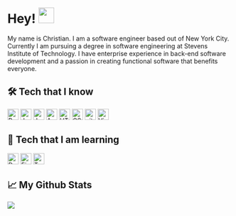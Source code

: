 # Hey! <img src="https://user-images.githubusercontent.com/44238558/121788468-7d732680-cb9b-11eb-97bd-597208513cbe.gif" width="35px">



My name is Christian. I am a software engineer based out of New York City. Currently I am pursuing a degree in software engineering at Stevens Institute of Technology. I have enterprise experience in back-end software development and a passion in creating functional software that benefits everyone. 

## 🛠  Tech that I know
<img src="https://img.shields.io/badge/Python-282C34?logo=python&logoColor=FFD43B" alt="Python logo" title="Python" height="25" /> <img src="https://img.shields.io/badge/Java-282C34?logo=java&logoColor=F05032" alt="Java logo" title="Java" height="25" />
<img src="https://img.shields.io/badge/JavaScript-282C34?logo=javascript&logoColor=F7DF1E" alt="JavaScript logo" title="JavaScript" height="25" />
<img src="https://img.shields.io/badge/Angular-282C34?logo=angular&logoColor=dd1b16" alt="Angular logo" title="Angular" height="25" />
<img src="https://img.shields.io/badge/HTML5-282C34?logo=html5&logoColor=E34F26" alt="HTML5 logo" title="HTML5" height="25" />
<img src="https://img.shields.io/badge/CSS-282C34?logo=css3&logoColor=1572B6" alt="CSS logo" title="CSS" height="25" />
<img src="https://img.shields.io/badge/git-282C34?logo=git&logoColor=F05032" alt="git logo" title="git" height="25" />
<img src="https://img.shields.io/badge/VS%20Code-282C34?logo=visual-studio-code&logoColor=007ACC" alt="Visual Studio Code logo" title="Visual Studio Code" height="25" />


## 📖  Tech that I am learning
<img src="https://img.shields.io/badge/Docker-282C34?logo=docker&logoColor=0db7ed" alt="Docker logo" title="Docker" height="25" /> <img src="https://img.shields.io/badge/Firebase-282C34?logo=firebase&logoColor=FFCA28" alt="Firebase logo" title="Firebase" height="25" />
<img src="https://img.shields.io/badge/TypeScript-282C34?logo=typescript&logoColor=3178C6" alt="TypeScript logo" title="TypeScript" height="25" />

## &#x1f4c8; My Github Stats
![](https://github-readme-stats.vercel.app/api?username=ckubelle) 


